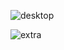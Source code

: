 
![desktop](https://github.com/fatnaelbassraoui/bootsrap-example/assets/101737847/fc4ac43a-9aba-46dd-9c79-c3fbf6dd5a4c)


![extra](https://github.com/fatnaelbassraoui/bootsrap-example/assets/101737847/7be0145d-d6c6-48db-8c53-0a4d772077eb)

